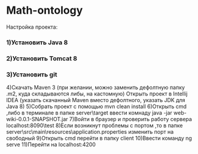 # Math-ontology
Настройка проекта:
### 1)Установить Java 8
### 2)Установить Tomcat 8
### 3)Установить git
4)Скачать Maven 3 (при желании, можно заменить дефолтную папку .m2, куда складываются либы, на кастомную)
Открыть проект в Intellij IDEA (указать скачанный Maven вместо дефолтного, указать JDK для Java 8)
5)Собрать проект с помощью mvn clean install
6)Открыть cmd ,либо в терминале в папке server\target ввести комнаду java -jar web-wiki-0.0.1-SNAPSHOT.jar
7)Войти в браузер и проверить работу сервера localhost:8090\test
8)Если возникнут проблемы с портом ,то в папке server\src\main\resources\application.properties изменить порт на свободный 
9)Открыть cmd перейти в папку client
10)Ввести команду ng serve 
11)Перейти на localhost:4200
